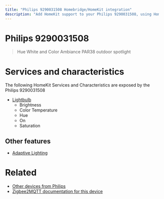 ```yaml
---
title: "Philips 9290031508 Homebridge/HomeKit integration"
description: "Add HomeKit support to your Philips 9290031508, using Homebridge, Zigbee2MQTT and homebridge-z2m."
---
```

<!---
This file has been GENERATED using src/docgen/docgen.ts
DO NOT EDIT THIS FILE MANUALLY!
-->
# Philips 9290031508
> Hue White and Color Ambiance PAR38 outdoor spotlight


# Services and characteristics
The following HomeKit Services and Characteristics are exposed by
the Philips 9290031508

* [Lightbulb](../../light.md)
  * Brightness
  * Color Temperature
  * Hue
  * On
  * Saturation

## Other features
* [Adaptive Lighting](../../light.md)

# Related
* [Other devices from Philips](../index.md#philips)
* [Zigbee2MQTT documentation for this device](https://www.zigbee2mqtt.io/devices/9290031508.html)